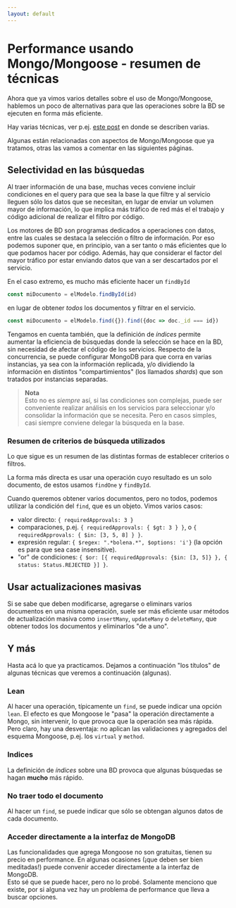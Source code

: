 ```yaml
---
layout: default
---
```


# Performance usando Mongo/Mongoose - resumen de técnicas
Ahora que ya vimos varios detalles sobre el uso de Mongo/Mongoose, hablemos un poco de alternativas para que las operaciones sobre la BD se ejecuten en forma más eficiente.

Hay varias técnicas, ver p.ej. [este post](https://itnext.io/performance-tips-for-mongodb-mongoose-190732a5d382) en donde se describen varias.

Algunas están relacionadas con aspectos de Mongo/Mongoose que ya tratamos, otras las vamos a comentar en las siguientes páginas.


## Selectividad en las búsquedas
Al traer información de una base, muchas veces conviene incluir condiciones en el query para que sea la base la que filtre y al servicio lleguen sólo los datos que se necesitan, en lugar de enviar un volumen mayor de información, lo que implica más tráfico de red más el el trabajo y código adicional de realizar el filtro por código.

Los motores de BD son programas dedicados a operaciones con datos, entre las cuales se destaca la selección o filtro de información. Por eso podemos suponer que, en principio, van a ser tanto o más eficientes que lo que podamos hacer por código. Además, hay que considerar el factor del mayor tráfico por estar enviando datos que van a ser descartados por el servicio.

En el caso extremo, es mucho más eficiente hacer un `findById` 
``` typescript
const miDocumento = elModelo.findById(id)
``` 
en lugar de obtener _todos_ los documentos y filtrar en el servicio.
``` typescript
const miDocumento = elModelo.find({}).find({doc => doc._id === id})
``` 

Tengamos en cuenta también, que la definición de _índices_ permite aumentar la eficiencia de búsquedas donde la selección se hace en la BD, sin necesidad de afectar el código de los servicios.
Respecto de la concurrencia, se puede configurar MongoDB para que corra en varias instancias, ya sea con la información replicada, y/o dividiendo la información en distintos "compartimientos" (los llamados _shards_) que son tratados por instancias separadas.

> **Nota**  
> Esto no es _siempre_ así, si las condiciones son complejas, puede ser conveniente realizar análisis en los servicios para seleccionar y/o consolidar la información que se necesita.
> Pero en casos simples, casi siempre conviene delegar la búsqueda en la base.


### Resumen de criterios de búsqueda utilizados
Lo que sigue es un resumen de las distintas formas de establecer criterios o filtros.

La forma más directa es usar una operación cuyo resultado es un solo documento, de estos usamos `findOne` y `findById`.

Cuando queremos obtener varios documentos, pero no todos, podemos utilizar la condición del `find`, que es un objeto. Vimos varios casos:
- valor directo: `{ requiredApprovals: 3 }`
- comparaciones, p.ej. `{ requiredApprovals: { $gt: 3 } }`, o `{ requiredApprovals: { $in: [3, 5, 8] } }`.
- expresión regular: `{ $regex: ".*bolena.*", $options: 'i'}` (la opción es para que sea case insensitive).
- "or" de condiciones: `{ $or: [{ requiredApprovals: {$in: [3, 5]} }, { status: Status.REJECTED }] }`.


## Usar actualizaciones masivas
Si se sabe que deben modificarse, agregarse o eliminars varios documentos en una misma operación, suele ser más eficiente usar métodos de actualización masiva como `insertMany`, `updateMany` o `deleteMany`, que obtener todos los documentos y eliminarlos "de a uno".


## Y más
Hasta acá lo que ya practicamos. Dejamos a continuación "los títulos" de algunas técnicas que veremos a continuación (algunas).

### Lean
Al hacer una operación, típicamente un `find`, se puede indicar una opción `lean`. El efecto es que Mongoose le "pasa" la operación directamente a Mongo, sin intervenir, lo que provoca que la operación sea más rápida.  
Pero claro, hay una desventaja: no aplican las validaciones y agregados del esquema Mongoose, p.ej. los `virtual` y `method`.

### Indices
La definición de _índices_ sobre una BD provoca que algunas búsquedas se hagan **mucho** más rápido.

### No traer todo el documento
Al hacer un `find`, se puede indicar que sólo se obtengan algunos datos de cada documento.

### Acceder directamente a la interfaz de MongoDB
Las funcionalidades que agrega Mongoose no son gratuitas, tienen su precio en performance. En algunas ocasiones (¡que deben ser bien meditadas!) puede convenir acceder directamente a la interfaz de MongoDB.  
Esto sé que se puede hacer, pero no lo probé. Solamente menciono que existe, por si alguna vez hay un problema de performance que lleva a buscar opciones.
